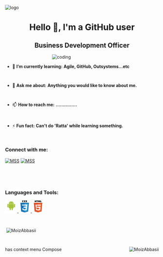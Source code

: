 ![logo](https://github.com/SamimSadeed/SamimSadeed/blob/main/github-logo%2090.png)
<h1 align="center">Hello 👋, I'm a GitHub user</h1>
<h2 align="center">Business Development Officer</h2>
<img align="right" alt="coding" width="350" src="https://avatars.githubusercontent.com/u/19213393?v=4">

 

- 🌱 **I’m currently learning:** **Agile, GitHub, Outsystems...etc**

 

- 💬 **Ask me about:** **Anything you would like to know about me.**

 

- 📫 **How to reach me:** **...............**

 

- ⚡ **Fun fact:** **Can't do 'Ratta' while learning something.**

 

<h3 align="left">Connect with me:</h3>
<a href="https://fb.com/" target="blank"><img align="center" src="https://raw.githubusercontent.com/rahuldkjain/github-profile-readme-generator/master/src/images/icons/Social/facebook.svg" alt="MSS" height="35" width="35" /></a>
<a href="https://instagram.com/" target="blank"><img align="center" src="https://raw.githubusercontent.com/moiz.abbasii/github-profile-readme-generator/master/src/images/icons/Social/instagram.svg" alt="MSS" height="35" width="35" /></a>
</p>


 

<p align="left">
</p>

 


<h3 align="left">Languages and Tools:</h3>
<p align="left"> <a href="https://developer.android.com" target="_blank" rel="noreferrer"> <img src="https://raw.githubusercontent.com/devicons/devicon/master/icons/android/android-original-wordmark.svg" alt="android" width="40" height="40"/> </a> <a href="https://www.w3schools.com/css/" target="_blank" rel="noreferrer"> <img src="https://raw.githubusercontent.com/devicons/devicon/master/icons/css3/css3-original-wordmark.svg" alt="css3" width="40" height="40"/> </a> <a href="https://www.w3.org/html/" target="_blank" rel="noreferrer"> <img src="https://raw.githubusercontent.com/devicons/devicon/master/icons/html5/html5-original-wordmark.svg" alt="html5" width="40" height="40"/> </a> </p>

 

<p>&nbsp;<img align="center" src="https://github-readme-stats.vercel.app/api?username=MoizAbbasii&show_icons=true&locale=en" alt="MoizAbbasii" /></p>

 

<p><img align="right" src="https://github-readme-streak-stats.herokuapp.com/?user=MoizAbbasii&" alt="MoizAbbasii" /></p>


has context menu
Compose
